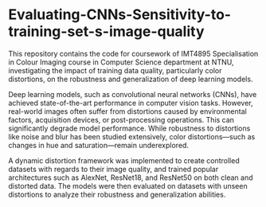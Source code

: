 # Evaluating-CNNs-Sensitivity-to-training-set-s-image-quality

This repository contains the code for coursework of IMT4895 Specialisation in Colour Imaging course in Computer Science department at NTNU, investigating the impact of training data quality, particularly color distortions, on the robustness and generalization of deep learning models.

Deep learning models, such as convolutional neural networks (CNNs), have achieved state-of-the-art performance in computer vision tasks. However, real-world images often suffer from distortions caused by environmental factors, acquisition devices, or post-processing operations. This can significantly degrade model performance. While robustness to distortions like noise and blur has been studied extensively, color distortions—such as changes in hue and saturation—remain underexplored.

A dynamic distortion framework was implemented to create controlled datasets with regards to their image quality, and trained popular architectures such as AlexNet, ResNet18, and ResNet50 on both clean and distorted data. The models were then evaluated on datasets with unseen distortions to analyze their robustness and generalization abilities.



